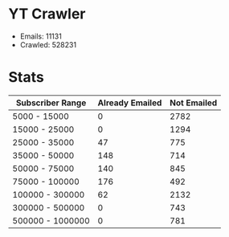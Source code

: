 # YT Crawler
- Emails: 11131
- Crawled: 528231

# Stats
| Subscriber Range  | Already Emailed | Not Emailed |
|-------|-------|-------|
| 5000 - 15000 | 0 | 2782 |
| 15000 - 25000 | 0 | 1294 |
| 25000 - 35000 | 47 | 775 |
| 35000 - 50000 | 148 | 714 |
| 50000 - 75000 | 140 | 845 |
| 75000 - 100000 | 176 | 492 |
| 100000 - 300000 | 62 | 2132 |
| 300000 - 500000 | 0 | 743 |
| 500000 - 1000000 | 0 | 781 |
